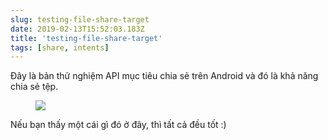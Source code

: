 ```yaml
---
slug: testing-file-share-target
date: 2019-02-13T15:52:03.183Z
title: 'testing-file-share-target'
tags: [share, intents]
---
```

Đây là bản thử nghiệm API mục tiêu chia sẻ trên Android và đó là khả năng chia sẻ tệp.

<figure>
  <img src="/images/2019-02-13-testing-file-share-target.jpeg">
</figure>

Nếu bạn thấy một cái gì đó ở đây, thì tất cả đều tốt :)
